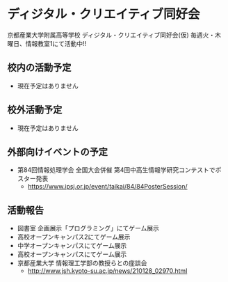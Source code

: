 # ディジタル・クリエイティブ同好会

[](https://www.youtube.com/watch?v=fVw9_AX_RCA)

京都産業大学附属高等学校 ディジタル・クリエイティブ同好会(仮)
毎週火・木曜日、情報教室1にて活動中!! 

## 校内の活動予定
* 現在予定はありません

## 校外活動予定
* 現在予定はありません

## 外部向けイベントの予定
* 第84回情報処理学会 全国大会併催 第4回中高生情報学研究コンテストでポスター発表
  * https://www.ipsj.or.jp/event/taikai/84/84PosterSession/

## 活動報告
* 図書室 企画展示「プログラミング」にてゲーム展示
* 高校オープンキャンパス2にてゲーム展示
* 中学オープンキャンパスにてゲーム展示
* 高校オープンキャンパスにてゲーム展示
* 京都産業大学 情報理工学部の教授らとの座談会
  * http://www.jsh.kyoto-su.ac.jp/news/210128_02970.html